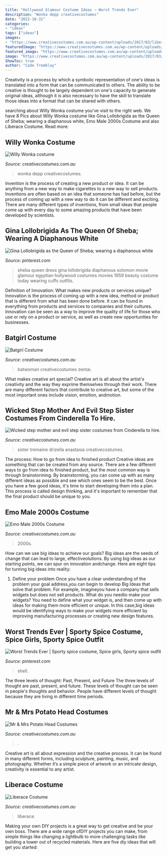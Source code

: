 ```yaml
---
title: "Hollywood Glamour Costume Ideas ~ Worst Trends Ever"
description: "Wonka depp creativecostumes"
date: "2022-10-31"
categories:
- "ideas"
tags: ["ideas"]
images:
- "https://www.creativecostumes.com.au/wp-content/uploads/2017/03/liberache-768x1024.jpg"
featuredImage: "https://www.creativecostumes.com.au/wp-content/uploads/2017/03/liberache-768x1024.jpg"
featured_image: "https://www.creativecostumes.com.au/wp-content/uploads/2015/08/BCP_8789-768x1024.jpg"
image: "https://www.creativecostumes.com.au/wp-content/uploads/2017/03/liberache-768x1024.jpg"
ShowToc: true
author: "Cade Tremblay"
---
```



Creativity is a process by which a symbolic representation of one's ideas is translated into a form that can be communicated to others. The ability to be creative is thought to be largely dependent on one's capacity to generate original ideas, although it is also necessary to have the skill to translate those ideas into a format that can be shared with others.

	

		
searching about Willy Wonka costume you've visit to the right web. We have 8 Pics about Willy Wonka costume like Gina Lollobrigida as the Queen of Sheba; wearing a diaphanous white, Emo Male 2000s Costume and also Liberace Costume. Read more:
		
    
## Willy Wonka Costume

<img loading=lazy src="https://www.creativecostumes.com.au/wp-content/uploads/2013/10/stem-punk-687x1024.jpg" onerror="this.onerror=null;this.src='https://tse2.mm.bing.net/th?id=OIP.FIxBOyOmPXnnOQlxCEOemwHaLC&amp;pid=15.1';" alt="Willy Wonka costume">

_Source: creativecostumes.com.au_

>wonka depp creativecostumes. 

	

Invention is the process of creating a new product or idea. It can be anything from a new way to make cigarettes to a new way to sell products. Inventions are often based on an idea that someone has had before, but the process of coming up with a new way to do it can be different and exciting. There are many different types of inventions, from small ideas that people come up with every day to some amazing products that have been developed by scientists.

    
## Gina Lollobrigida As The Queen Of Sheba; Wearing A Diaphanous White

<img loading=lazy src="https://i.pinimg.com/736x/34/92/21/349221f1d10bc73ff82529c183e9c996--the-queen-white-dress.jpg" onerror="this.onerror=null;this.src='https://tse3.mm.bing.net/th?id=OIP.lb7NFkq0dUHhOK_bAGMw6gHaKJ&amp;pid=15.1';" alt="Gina Lollobrigida as the Queen of Sheba; wearing a diaphanous white">

_Source: pinterest.com_

>sheba queen dress gina lollobrigida diaphanous solomon movie glamour egyptian hollywood costumes movies 1959 beauty costume today wearing cuffs outfits. 

	

Definition of Innovation: What makes new products or services unique?
Innovation is the process of coming up with a new idea, method or product that is different from what has been done before. It can be found in everything from products and services to companies and their cultures. Innovation can be seen as a way to improve the quality of life for those who use or rely on a product or service, as well as create new opportunities for businesses.

    
## Batgirl Costume

<img loading=lazy src="https://www.creativecostumes.com.au/wp-content/uploads/2014/02/P1040385-682x1024.jpg" onerror="this.onerror=null;this.src='https://tse2.mm.bing.net/th?id=OIP.lotVndBRh0ZuN5baypVnygHaLH&amp;pid=15.1';" alt="Batgirl Costume">

_Source: creativecostumes.com.au_

>batwoman creativecostumes zentai. 

	

What makes creative art special?
Creative art is all about the artist's creativity and the way they exprime themselves through their work. There are many different factors that contribute to creative art, but some of the most important ones include vision, emotion, andmotion.

    
## Wicked Step Mother And Evil Step Sister Costumes From Cinderella To Hire.

<img loading=lazy src="https://www.creativecostumes.com.au/wp-content/uploads/2014/07/RWP_218_web-768x1024.jpg" onerror="this.onerror=null;this.src='https://tse1.mm.bing.net/th?id=OIP.FT5Zk7_MHCiHIrAFZCZGAwHaJ4&amp;pid=15.1';" alt="Wicked step mother and evil step sister costumes from Cinderella to hire.">

_Source: creativecostumes.com.au_

>sister tremaine drizella anastasia creativecostumes. 

	

The process: How to go from idea to finished product
Creative ideas are something that can be created from any source. There are a few different ways to go from idea to finished product, but the most common way is through brainstorming. By brainstorming, you can come up with as many different ideas as possible and see which ones seem to be the best. Once you have a few good ideas, it's time to start developing them into a plan. This process is called design thinking, and it's important to remember that the final product should be unique to you.

    
## Emo Male 2000s Costume

<img loading=lazy src="https://www.creativecostumes.com.au/wp-content/uploads/2017/03/unspecified1-510x680.jpg" onerror="this.onerror=null;this.src='https://tse4.mm.bing.net/th?id=OIP.3FMJvxBE6ZIUitfweIIWLgHaJ4&amp;pid=15.1';" alt="Emo Male 2000s Costume">

_Source: creativecostumes.com.au_

>2000s. 

	

How can we use big ideas to achieve our goals?
Big ideas are the seeds of change that can lead to large, effectiveolutions. By using big ideas as our starting points, we can spur on innovation andchange. Here are eight tips for turning big ideas into reality:
1. Define your problem
Once you have a clear understanding of the problem your goal address,you can begin to develop Big Ideas that solve that problem. For example, imagineyou have a company that sells widgets but does not sell products. What do you needto make your widgets? You need to define what your widget is, and then come up with ideas for making them more efficient or unique. In this case,big ideas would be identifying ways to make your widgets more efficient by improving manufacturing processes or creating new design features.


    
## Worst Trends Ever | Sporty Spice Costume, Spice Girls, Sporty Spice Outfit

<img loading=lazy src="https://i.pinimg.com/736x/b8/ae/3a/b8ae3a7f05cfae08f5a6060c8be49e5b--mel-b-bad-fashion.jpg" onerror="this.onerror=null;this.src='https://tse4.mm.bing.net/th?id=OIP.AG5nGpWinGttJafXD-nYZgHaLH&amp;pid=15.1';" alt="Worst Trends Ever | Sporty spice costume, Spice girls, Sporty spice outfit">

_Source: pinterest.com_

>shell. 

	

The three levels of thought: Past, Present, and Future
The three levels of thought are past, present, and future. These levels of thought can be seen in people's thoughts and behavior. People have different levels of thought because they are living in different time periods.

    
## Mr &amp; Mrs Potato Head Costumes

<img loading=lazy src="https://www.creativecostumes.com.au/wp-content/uploads/2015/08/BCP_8789-768x1024.jpg" onerror="this.onerror=null;this.src='https://tse2.mm.bing.net/th?id=OIP.XncCDRAOI2D8yucX2YVmcQHaJ4&amp;pid=15.1';" alt="Mr &amp; Mrs Potato Head Costumes">

_Source: creativecostumes.com.au_

>. 

	

Creative art is all about expression and the creative process. It can be found in many different forms, including sculpture, painting, music, and photography. Whether it’s a simple piece of artwork or an intricate design, creativity is essential to any artist.

    
## Liberace Costume

<img loading=lazy src="https://www.creativecostumes.com.au/wp-content/uploads/2017/03/liberache-768x1024.jpg" onerror="this.onerror=null;this.src='https://tse2.mm.bing.net/th?id=OIP.TQC-sYqJP6La73V7vkkKDAHaJ4&amp;pid=15.1';" alt="Liberace Costume">

_Source: creativecostumes.com.au_

>liberace. 

	

Making your own DIY projects is a great way to get creative and be your own boss. There are a wide range ofDIY projects you can make, from simple things like changing a lightbulb to more challenging tasks like building a tower out of recycled materials. Here are five diy ideas that will get you started: 

